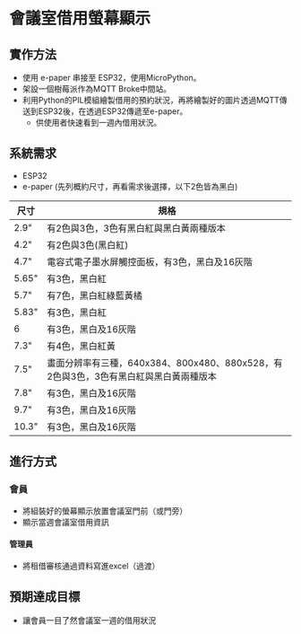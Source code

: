 # 會議室借用螢幕顯示

## 實作方法

- 使用 e-paper 串接至 ESP32，使用MicroPython。
- 架設一個樹莓派作為MQTT Broke中間站。
- 利用Python的PIL模組繪製借用的預約狀況，再將繪製好的圖片透過MQTT傳送到ESP32後，在透過ESP32傳遞至e-paper。
  - 供使用者快速看到一週內借用狀況。

## 系統需求

- ESP32
- e-paper (先列概約尺寸，再看需求後選擇，以下2色皆為黑白)

|  尺寸  |  規格  |
|  ----  | ----  |
|  2.9"  | 有2色與3色，3色有黑白紅與黑白黃兩種版本 |
|  4.2"  | 有2色與3色(黑白紅) |
|  4.7"  | 電容式電子墨水屏觸控面板，有3色，黑白及16灰階 |
|  5.65"  | 有3色，黑白紅 |
|  5.7"  | 有7色，黑白紅綠藍黃橘 |
|  5.83"  | 有3色，黑白紅 |
|  6  | 有3色，黑白及16灰階 |
|  7.3"  | 有4色，黑白紅黃 |
|  7.5"  | 畫面分辨率有三種，640x384、800x480、880x528，有2色與3色，3色有黑白紅與黑白黃兩種版本|
|  7.8"  | 有3色，黑白及16灰階 |
|  9.7"  | 有3色，黑白及16灰階 |
|  10.3"  | 有3色，黑白及16灰階 |

## 進行方式

### 會員

- 將組裝好的螢幕顯示放置會議室門前（或門旁）
- 顯示當週會議室借用資訊

#### 管理員

- 將租借審核通過資料寫進excel（過渡）

## 預期達成目標

- 讓會員一目了然會議室一週的借用狀況
